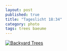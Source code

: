 ```yaml
---
layout: post
published: true
title: "Tageslicht 18:34"
category: photo
tags: trees baeume
---
```


[![Backyard Trees](http://41.media.tumblr.com/de9bdb17f5d8d584aa35a423ee262a8c/tumblr_nm7dhm9MFn1rive1ro1_500.jpg)](http://dr3wh0.tumblr.com/post/115337465379/tageslicht-18-34 "View on Tumblr")